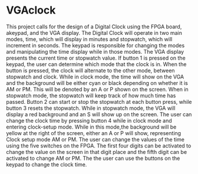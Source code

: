 # VGAclock
This project calls for the design of a Digital Clock using the FPGA board, akeypad, and the VGA display. The Digital Clock will operate in two main modes, time, which will display in minutes and stopwatch, which will increment in seconds. The keypad is responsible for changing the  modes  and  manipulating  the  time  display  while  in those  modes.  The  VGA  display  presents the current time or stopwatch value. If button 1 is pressed on the keypad, the user can determine which mode that the clock is in. When the button is pressed, the clock will alternate to the other mode, between stopwatch and clock. While in clock mode, the time will show on the VGA and the background will be either cyan or black depending on whether it is AM or PM. This will be denoted  by  an  A  or  P  shown  on  the  screen.  When  in  stopwatch  mode,  the  stopwatch  will  keep track of how much time has passed. Button 2 can start or stop the stopwatch at each button press, while  button  3  resets  the  stopwatch.  While  in  stopwatch  mode,  the  VGA  will  display  a  red background and an S will show up on the screen. The user can change the clock time by pressing button 4 while in clock mode and entering clock-setup mode. While in this mode,the background will  be  yellow  at  the  right  of  the  screen,  either  an  A  or  P  will  show,  representing  Clock  setup mode  AM  or  PM.  The  user  can  change  the  values  of  the  time  using  the  five  switches  on  the FPGA. The first four digits can be activated to change the value on the screen in that digit place and the fifth digit can be activated to change AM or PM. The the user can use the buttons on the keypad to change the clock time. 
